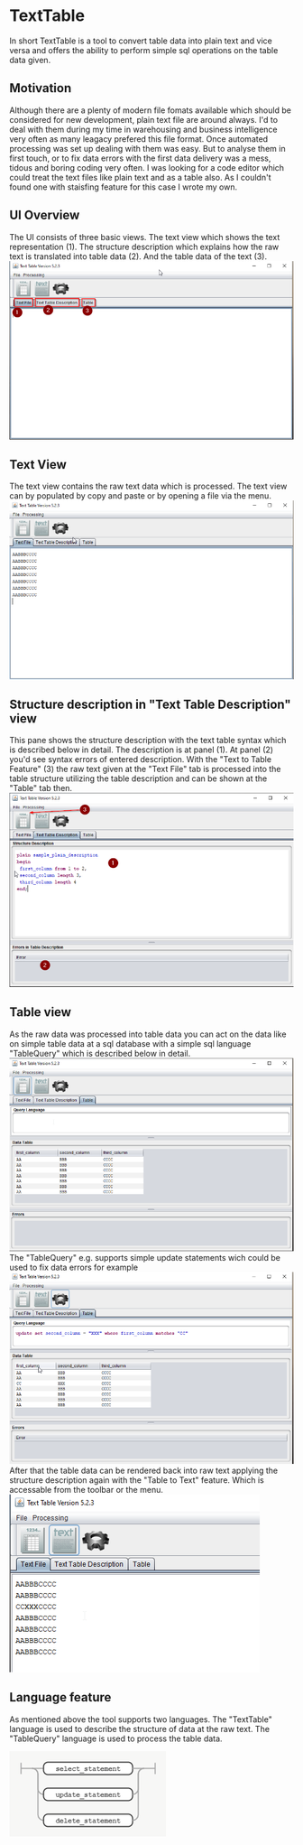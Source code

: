 # TextTable
In short TextTable is a tool to convert table data into plain text and vice versa and offers the ability to perform simple sql operations on the table data given.
## Motivation
Although there are a plenty of modern file fomats available which should be considered for new development, plain text file are around always. I'd to deal with them during my time in warehousing and business intelligence very often as many leagacy prefered this file format. Once automated processing was set up dealing with them was easy. But to analyse them in first touch, or to fix data errors with the first data delivery was a mess, tidous and boring coding very often.
I was looking for a code editor which could treat the text files like plain text and as a table also. As I couldn't found one with staisfing feature for this case I wrote my own.


## UI Overview
The UI consists of three basic views. The text view which shows the text representation (1). The structure description which explains how the raw text is translated into table data (2). And the table data of the text (3).
![overview](https://raw.githubusercontent.com/franzreitmayer/TextTable/media/media/overview.png)

## Text View
The text view contains the raw text data which is processed. The text view can by populated by copy and paste or by opening a file via the menu.
![textview](https://raw.githubusercontent.com/franzreitmayer/TextTable/media/media/text-view.png)

## Structure description in "Text Table Description" view 
This pane shows the structure description with the text table syntax which is described below in detail. The description is at panel (1). At panel (2) you'd see syntax errors of entered description. With the "Text to Table Feature" (3) the raw text given at the "Text File" tab is processed into the table structure utilizing the table description and can be shown at the "Table" tab then.
![textview](https://raw.githubusercontent.com/franzreitmayer/TextTable/media/media/description-view.png)

## Table view
As the raw data was processed into table data you can act on the data like on simple table data at a sql database with a simple sql language "TableQuery" which is described below in detail.
![table view 01](https://raw.githubusercontent.com/franzreitmayer/TextTable/media/media/table-view-01.png)
The "TableQuery" e.g. supports simple update statements wich could be used to fix data errors for example
![table view 02](https://raw.githubusercontent.com/franzreitmayer/TextTable/media/media/table-view-02.png)
After that the table data can be rendered back into raw text applying the structure description again with the "Table to Text" feature. Which is accessable from the toolbar or the menu.
![text view 02](https://raw.githubusercontent.com/franzreitmayer/TextTable/media/media/text-view-02.png)

## Language feature
As mentioned above the tool supports two languages. The "TextTable" language is used to describe the structure of data at the raw text. The "TableQuery" language is used to process the table data. 


![statement](https://raw.githubusercontent.com/franzreitmayer/TextTable/media/media/statement.png)